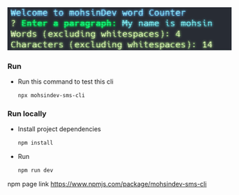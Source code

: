 <div align="center">
    <img src="img/preview.png" alt="preview">
</div>

### Run
* Run this command to test this cli
  ```sh
  npx mohsindev-sms-cli
  ```

### Run locally
* Install project dependencies
  ```sh
  npm install
  ```
* Run 
  ```sh
  npm run dev
  ```
npm page link
https://www.npmjs.com/package/mohsindev-sms-cli
  
